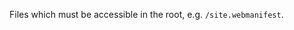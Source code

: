Files which must be accessible in the root, e.g. `/site.webmanifest`.

<link rel="icon" type="image/png" href="/favicon-32x32.png" sizes="32x32"/>
<link rel="icon" type="image/png" href="/favicon-16x16.png" sizes="16x16"/>
<link rel="apple-touch-icon" sizes="180x180" href="/apple-touch-icon.png">
<link rel="mask-icon" href="/safari-pinned-tab.svg" color="#ba2490">
<link rel="manifest" href="/site.webmanifest">
<meta name="msapplication-TileColor" content="#9f00a7">
<meta name="theme-color" content="#ffffff">
